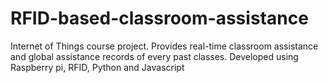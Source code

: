 # RFID-based-classroom-assistance
Internet of Things course project. Provides real-time classroom assistance and global assistance records of every past classes. Developed using Raspberry pi, RFID, Python and Javascript 
